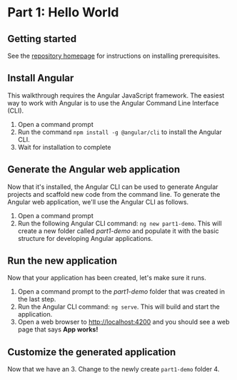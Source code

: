 # Part 1: Hello World

## Getting started
See the [repository homepage](../README.md) for instructions on installing prerequisites.

## Install Angular
This walkthrough requires the Angular JavaScript framework. The easiest way to work with Angular is to use the Angular Command Line Interface (CLI).
1. Open a command prompt
2. Run the command `npm install -g @angular/cli` to install the Angular CLI.
3. Wait for installation to complete

## Generate the Angular web application
Now that it's installed, the Angular CLI can be used to generate Angular projects and scaffold new code from the command line. To generate the Angular web application, we'll use the Angular CLI as follows.
1. Open a command prompt
2. Run the following Angular CLI command: `ng new part1-demo`.  This will create a new folder called *part1-demo* and populate it with the basic structure for developing Angular applications.

## Run the new application
Now that your application has been created, let's make sure it runs.
1. Open a command prompt to the *part1-demo* folder that was created in the last step.
2. Run the Angular CLI command: `ng serve`.  This will build and start the application.
3. Open a web browser to [http://localhost:4200](http://localhost:4200) and you should see a web page that says **App works!**

## Customize the generated application
Now that we have an 
3. Change to the newly create `part1-demo` folder
4. 